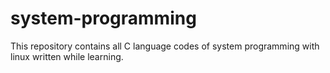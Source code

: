 # system-programming
This repository contains all C language codes of  system programming with linux written while learning.
